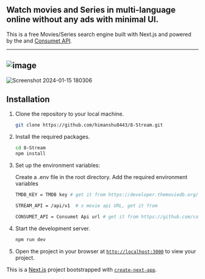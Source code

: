 
## Watch movies and Series in multi-language online without any ads with minimal UI.

This is a free Movies/Series search engine built with Next.js and powered by the and [Consumet API](https://github.com/consumet/api.consumet.org).

---
![image](https://github.com/himanshu8443/8-Stream/assets/99420590/752c18da-46b2-4415-a461-e7de019e8019)
---
![Screenshot 2024-01-15 180306](https://github.com/himanshu8443/8-Stream/assets/99420590/3733225d-40ce-467c-8b7b-7fcb44212433)

## Installation

1. Clone the repository to your local machine.
    ```sh
    git clone https://github.com/himanshu8443/8-Stream.git
    ```

2. Install the required packages.
    ```sh
    cd 8-Stream
    npm install
    ```

3. Set up the environment variables:

   Create a .env file in the root directory.
   Add the required environment variables
   ```bash
   TMDB_KEY = TMDB key # get it from https://developer.themoviedb.org/reference/intro/getting-started
   
   STREAM_API = /api/v1  # s movie api URL, get it from 

   CONSUMET_API = Consumet Api url # get it from https://github.com/consumet/api.consumet.org
   ```

5. Start the development server.
    ```sh
    npm run dev
    ```

6. Open the project in your browser at [`http://localhost:3000`](http://localhost:3000) to view your project.















This is a [Next.js](https://nextjs.org/) project bootstrapped with [`create-next-app`](https://github.com/vercel/next.js/tree/canary/packages/create-next-app).
